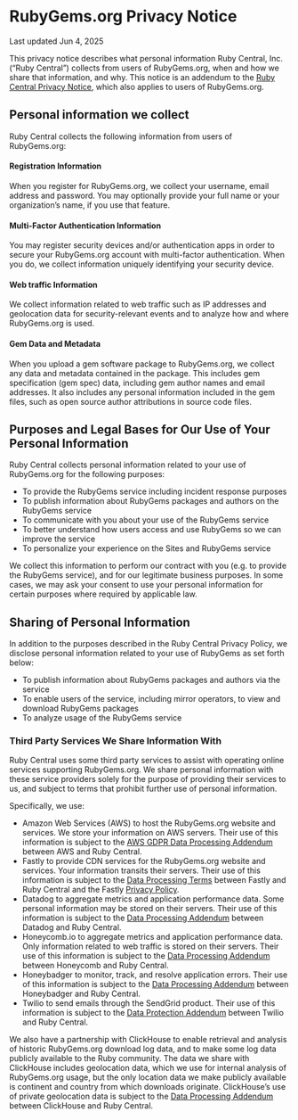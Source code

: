 # RubyGems.org Privacy Notice

Last updated Jun 4, 2025

This privacy notice describes what personal information Ruby Central, Inc. (“Ruby Central”) collects from users of RubyGems.org, when and how we share that information, and why. This notice is an addendum to the [Ruby Central Privacy Notice](https://rubycentral.org/privacy-notice), which also applies to users of RubyGems.org.

## Personal information we collect

Ruby Central collects the following information from users of RubyGems.org:

#### Registration Information

When you register for RubyGems.org, we collect your username, email address and password. You may optionally provide your full name or your organization’s name, if you use that feature.

#### Multi-Factor Authentication Information

You may register security devices and/or authentication apps in order to secure your RubyGems.org account with multi-factor authentication. When you do, we collect information uniquely identifying your security device.

#### Web traffic Information

We collect information related to web traffic such as IP addresses and geolocation data for security-relevant events and to analyze how and where RubyGems.org is used.

#### Gem Data and Metadata

When you upload a gem software package to RubyGems.org, we collect any data and metadata contained in the package. This includes gem specification (gem spec) data, including gem author names and email addresses. It also includes any personal information included in the gem files, such as open source author attributions in source code files.

## Purposes and Legal Bases for Our Use of Your Personal Information

Ruby Central collects personal information related to your use of RubyGems.org for the following purposes:

* To provide the RubyGems service including incident response purposes  
* To publish information about RubyGems packages and authors on the RubyGems service  
* To communicate with you about your use of the RubyGems service  
* To better understand how users access and use RubyGems so we can improve the service  
* To personalize your experience on the Sites and RubyGems service

We collect this information to perform our contract with you (e.g. to provide the RubyGems service), and for our legitimate business purposes. In some cases, we may ask your consent to use your personal information for certain purposes where required by applicable law.

## Sharing of Personal Information

In addition to the purposes described in the Ruby Central Privacy Policy, we disclose personal information related to your use of RubyGems as set forth below:

* To publish information about RubyGems packages and authors via the service  
* To enable users of the service, including mirror operators, to view and download RubyGems packages  
* To analyze usage of the RubyGems service

### Third Party Services We Share Information With

Ruby Central uses some third party services to assist with operating online services supporting RubyGems.org. We share personal information with these service providers solely for the purpose of providing their services to us, and subject to terms that prohibit further use of personal information.

Specifically, we use:

* Amazon Web Services (AWS) to host the RubyGems.org website and services. We store your information on AWS servers. Their use of this information is subject to the [AWS GDPR Data Processing Addendum](https://aws.amazon.com/blogs/security/aws-gdpr-data-processing-addendum/) between AWS and Ruby Central.  
* Fastly to provide CDN services for the RubyGems.org website and services. Your information transits their servers. Their use of this information is subject to the [Data Processing Terms](https://www.fastly.com/data-processing) between Fastly and Ruby Central and the Fastly [Privacy Policy](https://www.fastly.com/privacy/).  
* Datadog to aggregate metrics and application performance data. Some personal information may be stored on their servers. Their use of this information is subject to the [Data Processing Addendum](https://www.datadoghq.com/legal/data-processing-addendum/) between Datadog and Ruby Central.  
* Honeycomb.io to aggregate metrics and application performance data. Only information related to web traffic is stored on their servers. Their use of this information is subject to the [Data Processing Addendum](https://www.honeycomb.io/dpa) between Honeycomb and Ruby Central.    
* Honeybadger to monitor, track, and resolve application errors.  Their use of this information is subject to the [Data Processing Addendum](https://www.honeybadger.io/terms/data-processing-addendum/) between Honeybadger and Ruby Central.  
* Twilio to send emails through the SendGrid product. Their use of this information is subject to the [Data Protection Addendum](https://www.twilio.com/en-us/legal/data-protection-addendum) between Twilio and Ruby Central.

We also have a partnership with ClickHouse to enable retrieval and analysis of historic RubyGems.org download log data, and to make some log data publicly available to the Ruby community. The data we share with ClickHouse includes geolocation data, which we use for internal analysis of RubyGems.org usage, but the only location data we make publicly available is continent and country from which downloads originate. ClickHouse’s use of private geolocation data is subject to the [Data Processing Addendum](https://clickhouse.com/legal/agreements/data-processing-addendum) between ClickHouse and Ruby Central.
